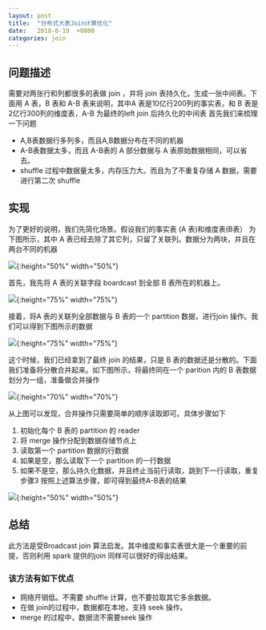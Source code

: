 ```yaml
---
layout: post
title:  "分布式大表Join计算优化"
date:   2018-6-19  +0800
categories: join
---
```




## 问题描述
需要对两张行和列都很多的表做 join ，并将 join 表持久化，生成一张中间表。下面用 A 表，B 表和 A-B 表来说明，其中A 表是10亿行200列的事实表，和 B 表是2亿行300列的维度表，A-B 为最终的left join 后持久化的中间表
首先我们来梳理一下问题
* A,B表数据行多列多，而且A,B数据分布在不同的机器
* A-B表数据太多，而且 A-B表的 A 部分数据与 A 表原始数据相同，可以省去。
* shuffle 过程中数据量太多，内存压力大。而且为了不重复存储 A 数据，需要进行第二次 shuffle


## 实现
为了更好的说明，我们先简化场景。假设我们的事实表 (A 表)和维度表(B表） 为下图所示，其中 A 表已经去除了其它列，只留了关联列。数据分为两块，并且在两台不同的机器

![](https://ws1.sinaimg.cn/large/006tNc79gy1fsgc6w4vvnj30qq106wgy.jpg){:height="50%" width="50%"}

首先，我先将 A 表的关联字段 boardcast 到全部 B 表所在的机器上。

![](https://ws2.sinaimg.cn/large/006tNc79gy1fsgbpxj01vj313i0t6dim.jpg){:height="75%" width="75%"}

接着，将A 表的关联列全部数据与 B 表的一个 partition 数据，进行join 操作。我们可以得到下图所示的数据

![](https://ws3.sinaimg.cn/large/006tNc79gy1fsgbrnbe42j31360tudiv.jpg){:height="75%" width="75%"}

这个时候，我们已经拿到了最终 join 的结果，只是 B 表的数据还是分散的。下面我们准备将分散合并起来。如下图所示，将最终同在一个 parition 内的 B 表数据划分为一组，准备做合并操作

![](https://ws2.sinaimg.cn/large/006tNc79gy1fsgbssmsrvj30s20ssgof.jpg){:height="70%" width="70%"}
 
从上图可以发现，合并操作只需要简单的顺序读取即可。具体步骤如下
1. 初始化每个 B 表的 partition 的 reader
2. 将 merge 操作分配到数据存储节点上
3. 读取第一个 partition 数据的行数据
4. 如果是空，那么读取下一个 partition 的一行数据
5. 如果不是空，那么持久化数据，并且终止当前行读取，跳到下一行读取，重复步骤3
按照上述算法步骤，即可得到最终A-B表的结果

![](https://ws1.sinaimg.cn/large/006tNc79gy1fsgc3w46woj30hc0tcq4l.jpg){:height="50%" width="50%"}
## 总结
此方法是受Broadcast join 算法启发。其中维度和事实表很大是一个重要的前提，否则利用 spark 提供的join 同样可以很好的得出结果。

### 该方法有如下优点
* 网络开销低。不需要 shuffle 计算，也不要拉取其它多余数据。
* 在做 join的过程中，数据都在本地，支持 seek 操作。
* merge 的过程中，数据流不需要seek 操作
